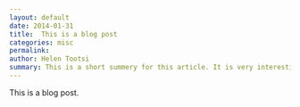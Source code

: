 ```yaml
---
layout: default
date: 2014-01-31
title:  This is a blog post
categories: misc
permalink: 
author: Helen Tootsi
summary: This is a short summery for this article. It is very interesting, you should read it
---
```


This is a blog post. 